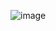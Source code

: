 ![image](https://github.com/SaaranshShandilya/N-Queens-Visualised/assets/57387493/3604beef-c0e5-4a65-8b8c-f5f6c3ca7c8b)
